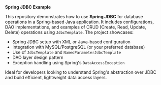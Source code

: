 **Spring JDBC Example**

This repository demonstrates how to use **Spring JDBC** for database operations in a Spring-based Java application. It includes configurations, DAO implementations, and examples of CRUD (Create, Read, Update, Delete) operations using `JdbcTemplate`. The project showcases:

* Spring JDBC setup with XML or Java-based configuration
* Integration with MySQL/PostgreSQL (or your preferred database)
* Use of `JdbcTemplate` and `NamedParameterJdbcTemplate`
* DAO layer design pattern
* Exception handling using Spring's `DataAccessException`

Ideal for developers looking to understand Spring's abstraction over JDBC and build efficient, lightweight data access layers.

